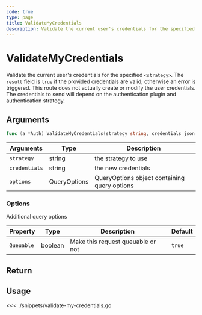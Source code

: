 ```yaml
---
code: true
type: page
title: ValidateMyCredentials
description: Validate the current user's credentials for the specified `<strategy>`.
---
```


# ValidateMyCredentials

Validate the current user's credentials for the specified `<strategy>`. The `result` field is `true` if the provided credentials are valid; otherwise an error is triggered. This route does not actually create or modify the user credentials. The credentials to send will depend on the authentication plugin and authentication strategy.

## Arguments

```go
func (a *Auth) ValidateMyCredentials(strategy string, credentials json.RawMessage, options types.QueryOptions) (bool, error)
```

| Arguments     | Type         | Description                                  |
| ------------- | ------------ | -------------------------------------------- |
| `strategy`    | string       | the strategy to use                          |
| `credentials` | string       | the new credentials                          |
| `options`     | QueryOptions | QueryOptions object containing query options |

### **Options**

Additional query options

| Property   | Type    | Description                       | Default |
| ---------- | ------- | --------------------------------- | ------- |
| `Queuable` | boolean | Make this request queuable or not | `true`  |

## Return

## Usage

<<< ./snippets/validate-my-credentials.go
